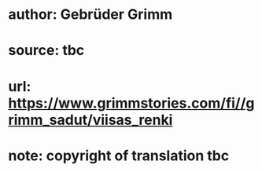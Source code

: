 # author: Gebrüder Grimm
# source: tbc
# url: https://www.grimmstories.com/fi//grimm_sadut/viisas_renki
# note: copyright of translation tbc


